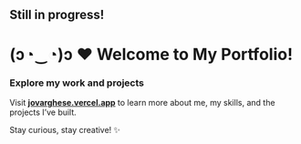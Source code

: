 ## Still in progress!
# (ɔ◔‿◔)ɔ ♥ Welcome to My Portfolio!

### Explore my work and projects
Visit **[jovarghese.vercel.app](https://jovarghese.vercel.app/)** to learn more about me, my skills, and the projects I’ve built.  

Stay curious, stay creative! ✨
